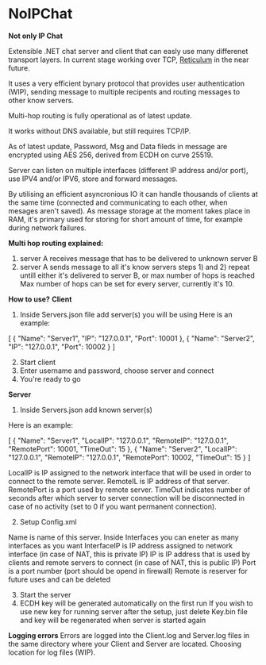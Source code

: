 # NoIPChat
**Not only IP Chat**

Extensible .NET chat server and client that can easly use many differenet transport layers. In current stage working over TCP, <a href="https://github.com/markqvist/Reticulum">Reticulum</a> in the near future.

It uses a very efficient bynary protocol that provides user authentication (WIP), sending message to multiple recipents and routing messages to other know servers.

Multi-hop routing is fully operational as of latest update.

It works without DNS available, but still requires TCP/IP.

As of latest update, Password, Msg and Data fileds in message are encrypted using AES 256, derived from ECDH on curve 25519.

Server can listen on multiple interfaces (different IP address and/or port), use IPV4 and/or IPV6, store and forward messages.

By utilising an efficient asyncronious IO it can handle thousands of clients at the same time (connected and communicating to each other, when mesages aren't saved).
As message storage at the moment takes place in RAM, it's primary used for storing for short amount of time, for example during network failures.

**Multi hop routing explained:**
1) server A receives message that has to be delivered to unknown server B
2) server A sends message to all it's know servers
steps 1) and 2) repeat untill either it's delivered to server B, or max number of hops is reached
Max number of hops can be set for every server, currently it's 10.

**How to use?**
**Client**
1) Inside Servers.json file add server(s) you will be using
Here is an example:

[
  {
    "Name": "Server1",
    "IP": "127.0.0.1",
    "Port": 10001
  },
  {
    "Name": "Server2",
    "IP": "127.0.0.1",
    "Port": 10002
  }
]

2) Start client
3) Enter username and password, choose server and connect
4) You're ready to go

**Server**
1) Inside Servers.json add known server(s)

Here is an example:

[
  {
    "Name": "Server1",
    "LocalIP": "127.0.0.1",
    "RemoteIP": "127.0.0.1",
    "RemotePort": 10001,
    "TimeOut":  15
  },
  {
    "Name": "Server2",
    "LocalIP": "127.0.0.1",
    "RemoteIP": "127.0.0.1",
    "RemotePort": 10002,
    "TimeOut":  15
  }
]

LocalIP is IP assigned to the network interface that will be used in order to connect to the remote server.
RemoteIL is IP address of that server.
RemotePort is a port used by remote server.
TimeOut indicates number of seconds after which server to server connection will be disconnected in case of no activity (set to 0 if you want permanent connection).

2) Setup Config.xml

Name is name of this server.
Inside Interfaces you can eneter as many interfaces as you want
InterfaceIP is IP address assigned to network interface (in case of NAT, this is private IP)
IP is IP address that is used by clients and remote servers to connect (in case of NAT, this is public IP)
Port is a port number (port should be opend in firewall)
Remote is reserver for future uses and can be deleted

3) Start the server
4) ECDH key will be generated automatically on the first run
If you wish to use new key for running server after the setup, just delete Key.bin file and key will be regenerated when server is started again

**Logging errors**
Errors are logged into the Client.log and Server.log files in the same directory where your Client and Server are located.
Choosing location for log files (WIP).